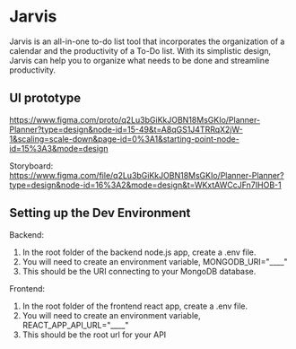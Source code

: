 # Jarvis

Jarvis is an all-in-one to-do list tool that incorporates the organization of a calendar and the productivity of a To-Do list. With its simplistic design, Jarvis can help you to organize what needs to be done and streamline productivity.

## UI prototype
https://www.figma.com/proto/q2Lu3bGiKkJOBN18MsGKIo/Planner-Planner?type=design&node-id=15-49&t=A8qGS1J4TRRqX2jW-1&scaling=scale-down&page-id=0%3A1&starting-point-node-id=15%3A3&mode=design 

Storyboard: https://www.figma.com/file/q2Lu3bGiKkJOBN18MsGKIo/Planner-Planner?type=design&node-id=16%3A2&mode=design&t=WKxtAWCcJFn7IHOB-1

## Setting up the Dev Environment
Backend:
1. In the root folder of the backend node.js app, create a .env file.
2. You will need to create an environment variable, MONGODB_URI="____"
3. This should be the URI connecting to your MongoDB database.

Frontend:
1. In the root folder of the frontend react app, create a .env file.
2. You will need to create an environment variable, REACT_APP_API_URL="____"
3. This should be the root url for your API


